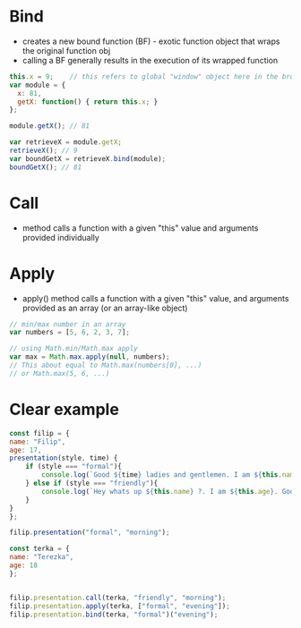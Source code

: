 
# Bind
* creates a new bound function (BF) - exotic function object that wraps the original function obj
*  calling a BF generally results in the execution of its wrapped function

```javascript
this.x = 9;    // this refers to global "window" object here in the browser
var module = {
  x: 81,
  getX: function() { return this.x; }
};

module.getX(); // 81

var retrieveX = module.getX;
retrieveX(); // 9
var boundGetX = retrieveX.bind(module);
boundGetX(); // 81
```
# Call
* method calls a function with a given "this" value and arguments provided individually


# Apply
* apply() method calls a function with a given "this" value, and arguments provided as an array (or an array-like object)

```javascript
// min/max number in an array
var numbers = [5, 6, 2, 3, 7];

// using Math.min/Math.max apply
var max = Math.max.apply(null, numbers); 
// This about equal to Math.max(numbers[0], ...)
// or Math.max(5, 6, ...)
```





# Clear example
```javascript
const filip = {
name: "Filip",
age: 17,
presentation(style, time) {
    if (style === "formal"){
        console.log(`Good ${time} ladies and gentlemen. I am ${this.name} and I am ${this.age} years old.` );
    } else if (style === "friendly"){
        console.log(`Hey whats up ${this.name} ?. I am ${this.age}. Good ${time}`);
    }
}
};

filip.presentation("formal", "morning");

const terka = {
name: "Terezka",
age: 18
};


filip.presentation.call(terka, "friendly", "morning");
filip.presentation.apply(terka, ["formal", "evening"]);
filip.presentation.bind(terka, "formal")("evening");
```
